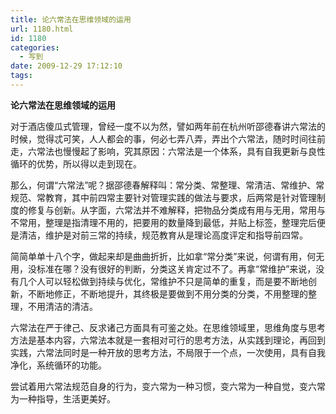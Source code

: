 ```yaml
---
title: 论六常法在思维领域的运用
url: 1180.html
id: 1180
categories:
  - 写到
date: 2009-12-29 17:12:10
tags:
---
```


**论六常法在思维领域的运用**

  
对于酒店傻瓜式管理，曾经一度不以为然，譬如两年前在杭州听邵德春讲六常法的时候，觉得忒可笑，人人都会的事，何必七弄八弄，弄出个六常法，随时时间往前走，六常法也慢慢起了影响，究其原因：六常法是一个体系，具有自我更新与良性循环的优势，所以得以走到现在。  
  
那么，何谓“六常法”呢？据邵德春解释叫：常分类、常整理、常清洁、常维护、常规范、常教育，其中前四常主要针对管理实践的做法与要求，后两常是针对管理制度的修复与创新。从字面，六常法并不难解释，把物品分类成有用与无用，常用与不常用，整理是指清理不用的，把要用的数量降到最低，并贴上标签，整理完后便是清洁，维护是对前三常的持续，规范教育从是理论高度评定和指导前四常。  
  
简简单单十八个字，做起来却是曲曲折折，比如拿“常分类”来说，何谓有用，何无用，没标准在哪？没有很好的判断，分类这关肯定过不了。再拿“常维护”来说，没有几个人可以轻松做到持续与优化，常维护不只是简单的重复，而是要不断地创新，不断地修正，不断地提升，其终极是要做到不用分类的分类，不用整理的整理，不用清洁的清洁。  
  
六常法在严于律己、反求诸己方面具有可鉴之处。在思维领域里，思维角度与思考方法是基本内容，六常法本就是一套相对可行的思考方法，从实践到理论，再回到实践，六常法同时是一种开放的思考方法，不局限于一个点，一次使用，具有自我净化，系统循环的功能。  
  
尝试着用六常法规范自身的行为，变六常为一种习惯，变六常为一种自觉，变六常为一种指导，生活更美好。